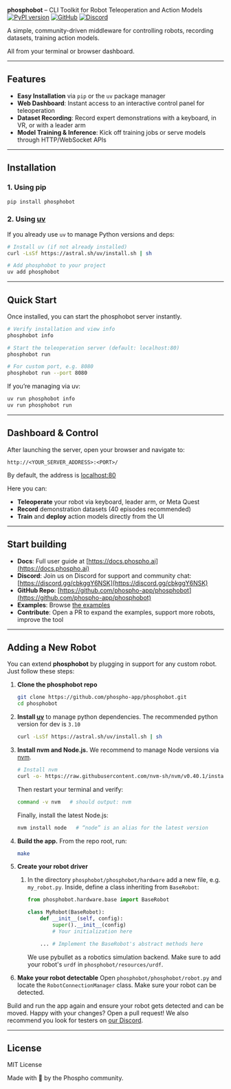 **phosphobot** – CLI Toolkit for Robot Teleoperation and Action Models
[![PyPI version](https://img.shields.io/pypi/v/phosphobot?style=flat-square)](https://pypi.org/project/phosphobot/)
[![GitHub](https://img.shields.io/badge/GitHub-Repo-blue?style=flat-square)](https://github.com/phospho-app/phosphobot)
[![Discord](https://img.shields.io/discord/1106594252043071509?style=flat-square)](https://discord.gg/cbkggY6NSK)

A simple, community-driven middleware for controlling robots, recording datasets, training action models.

All from your terminal or browser dashboard.

---

## Features

- **Easy Installation** via `pip` or the `uv` package manager
- **Web Dashboard**: Instant access to an interactive control panel for teleoperation
- **Dataset Recording**: Record expert demonstrations with a keyboard, in VR, or with a leader arm
- **Model Training & Inference**: Kick off training jobs or serve models through HTTP/WebSocket APIs

---

## Installation

### 1. Using pip

```bash
pip install phosphobot
```

### 2. Using [uv](https://github.com/astral-sh/uv)

If you already use `uv` to manage Python versions and deps:

```bash
# Install uv (if not already installed)
curl -LsSf https://astral.sh/uv/install.sh | sh

# Add phosphobot to your project
uv add phosphobot
```

---

## Quick Start

Once installed, you can start the phosphobot server instantly.

```bash
# Verify installation and view info
phosphobot info

# Start the teleoperation server (default: localhost:80)
phosphobot run

# For custom port, e.g. 8080
phosphobot run --port 8080
```

If you’re managing via uv:

```bash
uv run phosphobot info
uv run phosphobot run
```

---

## Dashboard & Control

After launching the server, open your browser and navigate to:

```
http://<YOUR_SERVER_ADDRESS>:<PORT>/
```

By default, the address is [localhost:80](localhost:80)

Here you can:

- **Teleoperate** your robot via keyboard, leader arm, or Meta Quest
- **Record** demonstration datasets (40 episodes recommended)
- **Train** and **deploy** action models directly from the UI

---

## Start building

- **Docs**: Full user guide at [https://docs.phospho.ai](https://docs.phospho.ai)
- **Discord**: Join us on Discord for support and community chat: [https://discord.gg/cbkggY6NSK](https://discord.gg/cbkggY6NSK)
- **GitHub Repo**: [https://github.com/phospho-app/phosphobot](https://github.com/phospho-app/phosphobot)
- **Examples**: Browse [the examples](https://github.com/phospho-app/phosphobot/tree/main/examples)
- **Contribute**: Open a PR to expand the examples, support more robots, improve the tool

---

## Adding a New Robot

You can extend **phosphobot** by plugging in support for any custom robot. Just follow these steps:

1. **Clone the phosphobot repo**

   ```bash
   git clone https://github.com/phospho-app/phosphobot.git
   cd phosphobot
   ```

2. **Install [uv](https://astral.sh/uv/)** to manage python dependencies. The recommended python version for dev is `3.10`

   ```bash
   curl -LsSf https://astral.sh/uv/install.sh | sh
   ```

3. **Install nvm and Node.js.** We recommend to manage Node versions via [nvm](https://github.com/nvm-sh/nvm).

   ```bash
   # Install nvm
   curl -o- https://raw.githubusercontent.com/nvm-sh/nvm/v0.40.1/install.sh | bash
   ```

   Then restart your terminal and verify:

   ```bash
   command -v nvm   # should output: nvm
   ```

   Finally, install the latest Node.js:

   ```bash
   nvm install node   # “node” is an alias for the latest version
   ```

4. **Build the app.** From the repo root, run:

   ```bash
   make
   ```

5. **Create your robot driver**

   1. In the directory `phosphobot/phosphobot/hardware` add a new file, e.g. `my_robot.py`. Inside, define a class inheriting from `BaseRobot`:

      ```python
      from phosphobot.hardware.base import BaseRobot

      class MyRobot(BaseRobot):
          def __init__(self, config):
              super().__init__(config)
              # Your initialization here

          ... # Implement the BaseRobot's abstract methods here
      ```

      We use pybullet as a robotics simulation backend. Make sure to add your robot's `urdf` in `phosphobot/resources/urdf`.

6. **Make your robot detectable**
   Open `phosphobot/phosphobot/robot.py` and locate the `RobotConnectionManager` class. Make sure your robot can be detected.

Build and run the app again and ensure your robot gets detected and can be moved. Happy with your changes? Open a pull request! We also recommend you look for testers on [our Discord](https://discord.gg/cbkggY6NSK).

---

## License

MIT License

Made with 💚 by the Phospho community.
